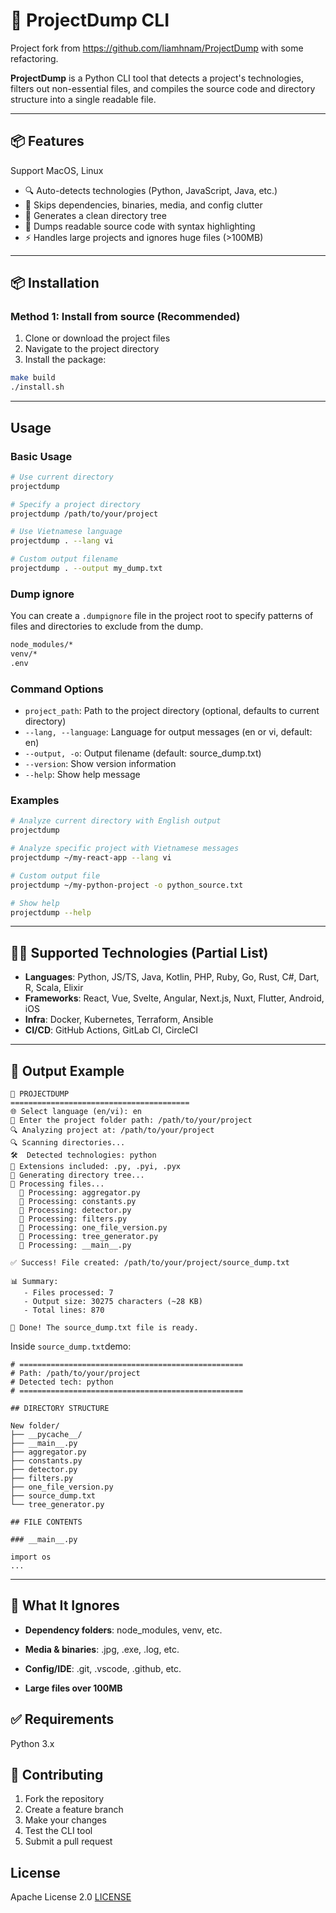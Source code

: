 # 🚀 ProjectDump CLI

Project fork from https://github.com/liamhnam/ProjectDump with some refactoring.

**ProjectDump** is a Python CLI tool that detects a project's technologies, filters out non-essential files, and compiles the source code and directory structure into a single readable file.

---

## 📦 Features

Support MacOS, Linux

- 🔍 Auto-detects technologies (Python, JavaScript, Java, etc.)
- 🧹 Skips dependencies, binaries, media, and config clutter
- 🌲 Generates a clean directory tree
- 📄 Dumps readable source code with syntax highlighting
- ⚡ Handles large projects and ignores huge files (>100MB)

---

## 📦 Installation

### Method 1: Install from source (Recommended)

1. Clone or download the project files
2. Navigate to the project directory
3. Install the package:

```bash
make build
./install.sh
```

---

## Usage

### Basic Usage

```bash
# Use current directory
projectdump

# Specify a project directory
projectdump /path/to/your/project

# Use Vietnamese language
projectdump . --lang vi

# Custom output filename
projectdump . --output my_dump.txt
```

### Dump ignore

You can create a `.dumpignore` file in the project root to specify patterns of files and directories to exclude from the dump.

```txt
node_modules/*
venv/*
.env
```

### Command Options

- `project_path`: Path to the project directory (optional, defaults to current directory)
- `--lang, --language`: Language for output messages (en or vi, default: en)
- `--output, -o`: Output filename (default: source_dump.txt)
- `--version`: Show version information
- `--help`: Show help message

### Examples

```bash
# Analyze current directory with English output
projectdump

# Analyze specific project with Vietnamese messages
projectdump ~/my-react-app --lang vi

# Custom output file
projectdump ~/my-python-project -o python_source.txt

# Show help
projectdump --help
```

---

## 🧑‍💻 Supported Technologies (Partial List)

- **Languages**: Python, JS/TS, Java, Kotlin, PHP, Ruby, Go, Rust, C#, Dart, R, Scala, Elixir
- **Frameworks**: React, Vue, Svelte, Angular, Next.js, Nuxt, Flutter, Android, iOS
- **Infra**: Docker, Kubernetes, Terraform, Ansible
- **CI/CD**: GitHub Actions, GitLab CI, CircleCI

---

## 📂 Output Example

```
🚀 PROJECTDUMP
========================================
🌐 Select language (en/vi): en
📂 Enter the project folder path: /path/to/your/project
🔍 Analyzing project at: /path/to/your/project
🔍 Scanning directories...
🛠️  Detected technologies: python
📁 Extensions included: .py, .pyi, .pyx
📁 Generating directory tree...
📄 Processing files...
  📝 Processing: aggregator.py
  📝 Processing: constants.py
  📝 Processing: detector.py
  📝 Processing: filters.py
  📝 Processing: one_file_version.py
  📝 Processing: tree_generator.py
  📝 Processing: __main__.py

✅ Success! File created: /path/to/your/project/source_dump.txt

📊 Summary:
   - Files processed: 7
   - Output size: 30275 characters (~28 KB)
   - Total lines: 870

🎉 Done! The source_dump.txt file is ready.
```

Inside `source_dump.txt`demo:

```text
# ==================================================
# Path: /path/to/your/project
# Detected tech: python
# ==================================================

## DIRECTORY STRUCTURE

New folder/
├── __pycache__/
├── __main__.py
├── aggregator.py
├── constants.py
├── detector.py
├── filters.py
├── one_file_version.py
├── source_dump.txt
└── tree_generator.py

## FILE CONTENTS

### __main__.py

import os
...
```

---

## 📁 What It Ignores

- **Dependency folders**: node_modules, venv, etc.

- **Media & binaries**: .jpg, .exe, .log, etc.

- **Config/IDE**: .git, .vscode, .github, etc.

- **Large files over 100MB**

## ✅ Requirements

Python 3.x

## 🤝 Contributing

1. Fork the repository
2. Create a feature branch
3. Make your changes
4. Test the CLI tool
5. Submit a pull request

## License

Apache License 2.0 [LICENSE](LICENSE)
